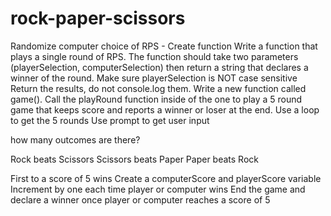 # rock-paper-scissors

Randomize computer choice of RPS - Create function
Write a function that plays a single round of RPS. The function should take two parameters (playerSelection, computerSelection) then return a string that declares a winner of the round.
Make sure playerSelection is NOT case sensitive
Return the results, do not console.log them.
Write a new function called game(). Call the playRound function inside of the one to play a 5 round game that keeps score and reports a winner or loser at the end.
Use a loop to get the 5 rounds
Use prompt to get user input

how many outcomes are there?

Rock beats Scissors
Scissors beats Paper
Paper beats Rock

First to a score of 5 wins
Create a computerScore and playerScore variable
Increment by one each time player or computer wins
End the game and declare a winner once player or computer reaches a score of 5